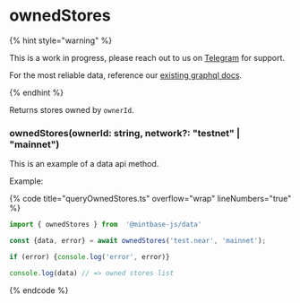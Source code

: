 # ownedStores


{% hint style="warning" %}

This is a work in progress, please reach out to us on [Telegram](https://t.me/mintdev) for support.

For the most reliable data, reference our [existing graphql docs](https://docs.mintbase.io/dev/read-data/mintbase-graph).

{% endhint %}




Returns stores owned by `ownerId`.



### ownedStores(ownerId: string, network?: "testnet" | "mainnet")



This is an example of a data api method.




Example:



{% code title="queryOwnedStores.ts" overflow="wrap" lineNumbers="true" %}

```typescript
import { ownedStores } from  '@mintbase-js/data'

const {data, error} = await ownedStores('test.near', 'mainnet');

if (error) {console.log('error', error)}

console.log(data) // => owned stores list

```

{% endcode %}